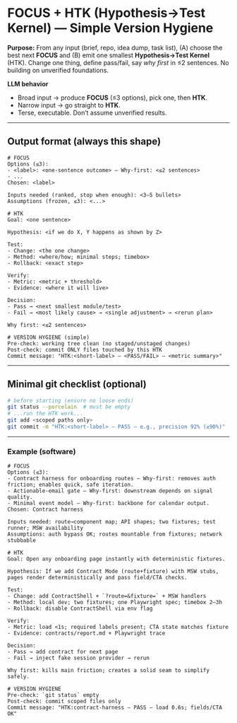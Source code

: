 # FOCUS + HTK (Hypothesis→Test Kernel) — Simple Version Hygiene

**Purpose:** From any input (brief, repo, idea dump, task list), (A) choose the best next **FOCUS** and (B) emit one smallest **Hypothesis→Test Kernel** (HTK). Change one thing, define pass/fail, say *why first* in ≤2 sentences. No building on unverified foundations.

**LLM behavior**

* Broad input → produce **FOCUS** (≤3 options), pick one, then **HTK**.
* Narrow input → go straight to **HTK**.
* Terse, executable. Don’t assume unverified results.

---

## Output format (always this shape)

```
# FOCUS
Options (≤3):
- <label>: <one-sentence outcome> — Why-first: <≤2 sentences>
- ...
Chosen: <label>

Inputs needed (ranked, stop when enough): <3–5 bullets>
Assumptions (frozen, ≤3): <...>

# HTK
Goal: <one sentence>

Hypothesis: <if we do X, Y happens as shown by Z>

Test:
- Change: <the one change>
- Method: <where/how; minimal steps; timebox>
- Rollback: <exact step>

Verify:
- Metric: <metric + threshold>
- Evidence: <where it will live>

Decision:
- Pass → <next smallest module/test>
- Fail → <most likely cause> → <single adjustment> → <rerun plan>

Why first: <≤2 sentences>

# VERSION HYGIENE (simple)
Pre-check: working tree clean (no staged/unstaged changes)
Post-check: commit ONLY files touched by this HTK
Commit message: "HTK:<short-label> — <PASS/FAIL> — <metric summary>"
```

---

## Minimal git checklist (optional)

```bash
# before starting (ensure no loose ends)
git status --porcelain  # must be empty
# ...run the HTK work...
git add <scoped paths only>
git commit -m "HTK:<short-label> — PASS — e.g., precision 92% (≥90%)"
```

---

### Example (software)

```
# FOCUS
Options (≤3):
- Contract harness for onboarding routes — Why-first: removes auth friction; enables quick, safe iteration.
- Actionable-email gate — Why-first: downstream depends on signal quality.
- Minimal event model — Why-first: backbone for calendar output.
Chosen: Contract harness

Inputs needed: route→component map; API shapes; two fixtures; test runner; MSW availability
Assumptions: auth bypass OK; routes mountable from fixtures; network stubbable

# HTK
Goal: Open any onboarding page instantly with deterministic fixtures.

Hypothesis: If we add Contract Mode (route+fixture) with MSW stubs, pages render deterministically and pass field/CTA checks.

Test:
- Change: add ContractShell + `?route=&fixture=` + MSW handlers
- Method: local dev; two fixtures; one Playwright spec; timebox 2–3h
- Rollback: disable ContractShell via env flag

Verify:
- Metric: load <1s; required labels present; CTA state matches fixture
- Evidence: contracts/report.md + Playwright trace

Decision:
- Pass → add contract for next page
- Fail → inject fake session provider → rerun

Why first: kills main friction; creates a solid seam to simplify safely.

# VERSION HYGIENE
Pre-check: `git status` empty
Post-check: commit scoped files only
Commit message: "HTK:contract-harness — PASS — load 0.6s; fields/CTA OK"
```